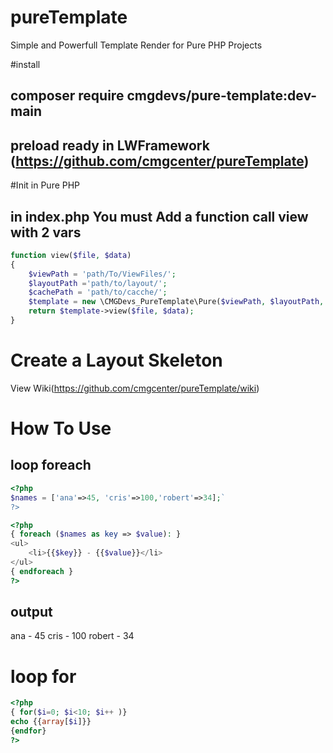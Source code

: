 # pureTemplate
Simple and Powerfull Template Render for Pure PHP Projects

#install
## composer require cmgdevs/pure-template:dev-main
## preload ready in LWFramework (https://github.com/cmgcenter/pureTemplate)

#Init in Pure PHP 
## in index.php You must Add a function call view with 2 vars

```php
function view($file, $data)
{
	$viewPath = 'path/To/ViewFiles/'; 
	$layoutPath ='path/to/layout/';
	$cachePath = 'path/to/cacche/';
	$template = new \CMGDevs_PureTemplate\Pure($viewPath, $layoutPath, $cachePath);
	return $template->view($file, $data);
}
```


# Create a Layout Skeleton
View Wiki(https://github.com/cmgcenter/pureTemplate/wiki)


# How To Use
## loop foreach
```php
<?php
$names = ['ana'=>45, 'cris'=>100,'robert'=>34];`
?>
```
```php
<?php
{ foreach ($names as key => $value): }
<ul>
	<li>{{$key}} - {{$value}}</li>
</ul>
{ endforeach }
?>
```

## output
ana - 45
cris - 100
robert - 34

# loop for
```php
<?php
{ for($i=0; $i<10; $i++ )}
echo {{array[$i]}}
{endfor}
?>
```

